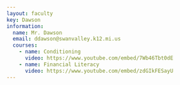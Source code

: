 ```yaml
---
layout: faculty
key: Dawson
information:
  name: Mr. Dawson
  email: ddawson@swanvalley.k12.mi.us
  courses:
    - name: Conditioning
      video: https://www.youtube.com/embed/7Wb46Tbt0dE
    - name: Financial Literacy
      video: https://www.youtube.com/embed/zdGIkFESayU
---
```

